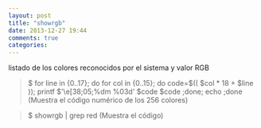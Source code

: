 ```yaml
---
layout: post
title: "showrgb"
date: 2013-12-27 19:44
comments: true
categories: 
---
```

listado de los colores reconocidos por el sistema y valor RGB

>$ for line in {0..17}; do for col in {0..15}; do code=$(( $col * 18 + $line )); printf $'\e[38;05;%dm %03d' $code $code ;done; echo ;done (Muestra el código numérico de los 256 colores)

>$ showrgb | grep red (Muestra el código)

